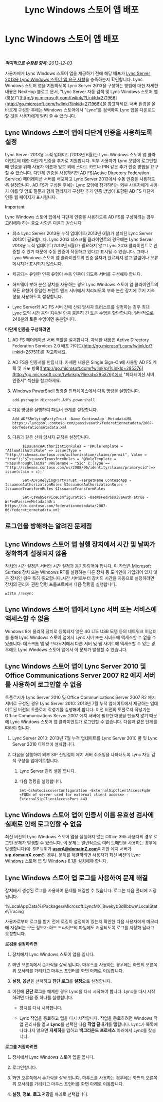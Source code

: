 ﻿---
title: Lync Windows 스토어 앱 배포
TOCTitle: Lync Windows 스토어 앱 배포
ms:assetid: 9e00aaf4-15f9-4356-9ed7-5a58a2bfa043
ms:mtpsurl: https://technet.microsoft.com/ko-kr/library/JJ822971(v=OCS.15)
ms:contentKeyID: 52056903
ms.date: 08/24/2015
mtps_version: v=OCS.15
ms.translationtype: HT
---

# Lync Windows 스토어 앱 배포

 

_**마지막으로 수정된 항목:** 2013-12-03_

사용자에게 Lync Windows 스토어 앱을 제공하기 전에 해당 배포가 [Lync Server 2013용 Lync Windows 스토어 앱 요구 사항](lync-server-2013-lync-windows-store-app-requirements.md)을 충족하는지 확인합니다. Lync Windows 스토어 앱을 지원하도록 Lync Server 2013을 구성하는 방법에 대한 자세한 내용은 NextHop 블로그 문서, "Lync Server 자동 검색 및 Lync Windows 스토어 앱(영문)"([http://go.microsoft.com/fwlink/?LinkId=271966](http://go.microsoft.com/fwlink/?linkid=271966))을 참고하세요. 서버 환경을 올바르게 구성한 후에는 Windows 스토어에서 "Lync"를 검색하여 Lync 앱을 다운로드할 것을 사용자에게 알려 줄 수 있습니다.

## Lync Windows 스토어 앱에 다단계 인증을 사용하도록 설정

Lync Server 2013용 누적 업데이트(2013년 6월)는 Lync Windows 스토어 앱 클라이언트에 대한 다단계 인증을 추가로 지원합니다. 외부 사용자가 Lync 모임에 로그인할 때 인증을 위해 사용자 이름과 암호 외에 스마트 카드나 PIN 같은 추가 인증 방법을 요구할 수 있습니다. 다단계 인증을 사용하려면 AD FS(Active Directory Federation Service) 페더레이션 서버를 배포하고 Lync Server 2013에서 수동 인증을 사용하도록 설정합니다. AD FS가 구성된 후에는 Lync 모임에 참가하려는 외부 사용자에게 사용자 이름 및 암호 질문과 함께 관리자가 구성한 추가 인증 방법이 포함된 AD FS 다단계 인증 웹 페이지가 표시됩니다.


> [!IMPORTANT]
> Lync Windows 스토어 앱에서 다단계 인증을 사용하도록 AD FS를 구성하려는 경우 고려해야 하는 중요 사항은 다음과 같습니다 
> <UL>
> <LI>
> <P>최소 Lync Server 2013용 누적 업데이트(2013년 6월)가 설치된 Lync Server 2013이 필요합니다. Lync 2013 데스크톱 클라이언트의 경우에는 Lync Server 2013용 누적 업데이트(2013년 6월)가 필요하지 않고 Lync 2013 클라이언트로 인증할 수 있기 때문에 수동 인증이 작동하고 있다고 표시될 수 있습니다. 그러나 Lync Windows 스토어 앱 클라이언트의 인증 절차가 완료되지 않고 알림이나 오류 메시지가 표시되지 않습니다.</P>
> <LI>
> <P>제공되는 유일한 인증 유형이 수동 인증이 되도록 서버를 구성해야 합니다.</P>
> <LI>
> <P>하드웨어 부하 분산 장치를 사용하는 경우 Lync Windows 스토어 앱 클라이언트의 모든 요청이 동일한 프런트 엔드 서버에서 처리되도록 부하 분산 장치에 쿠키 지속성을 사용하도록 설정합니다.</P>
> <LI>
> <P>Lync Server와 AD FS 서버 간에 신뢰 당사자 트러스트를 설정하는 경우 최대 Lync 모임 시간 동안 지속될 만큼 충분히 긴 토큰 수명을 할당합니다. 일반적으로 240분의 토큰 수명이면 충분합니다.</P></LI></UL>



**다단계 인증을 구성하려면**

1.  AD FS 페더레이션 서버 역할을 설치합니다. 자세한 내용은 Active Directory Federation Services 2.0 배포 가이드(<http://go.microsoft.com/fwlink/p/?linkid=267511>)를 참고하세요.

2.  AD FS용 인증서를 만듭니다. 자세한 내용은 Single Sign-On에 사용할 AD FS 계획 및 배포 항목([http://go.microsoft.com/fwlink/p/?LinkId=285376](http://go.microsoft.com/fwlink/p/?linkid=285376))에서 "페더레이션 서버 인증서" 섹션을 참고하세요.

3.  Windows PowerShell 명령줄 인터페이스에서 다음 명령을 실행합니다.
    
        add-pssnapin Microsoft.Adfs.powershell

4.  다음 명령을 실행하여 파트너 관계를 설정합니다.
    
        Add-ADFSRelyingPartyTrust -Name ContosoApp -MetadataURL https://lyncpool.contoso.com/passiveauth/federationmetadata/2007-06/federationmetadata.xml

5.  다음과 같은 신뢰 당사자 규칙을 설정합니다.
    
```
        $IssuanceAuthorizationRules = '@RuleTemplate = "AllowAllAuthzRule" => issue(Type = "http://schemas.contoso.com/authorization/claims/permit", Value = "true");'$IssuanceTransformRules = '@RuleTemplate = "PassThroughClaims" @RuleName = "Sid" c:[Type == "http://schemas.contoso.com/ws/2008/06/identity/claims/primarysid"]=> issue(claim = c);'
```
    
```
        Set-ADFSRelyingPartyTrust -TargetName ContosoApp -IssuanceAuthorizationRules $IssuanceAuthorizationRules -IssuanceTransformRules $IssuanceTransformRules
```
```    
        Set-CsWebServiceConfiguration -UseWsFedPassiveAuth $true -WsFedPassiveMetadataUri https://dc.contoso.com/federationmetadata/2007-06/federationmetadata.xml
```

## 로그인을 방해하는 알려진 문제점

## Lync Windows 스토어 앱 실행 장치에서 시간 및 날짜가 정확하게 설정되지 않음

장치의 시간 설정은 서버의 시간 설정과 동기화되어야 합니다. 이 작업은 Microsoft Surface 장치 또는 Windows RT를 실행하는 다른 장치 등 도메인에 가입되어 있지 않은 장치인 경우 특히 중요합니다.시간 서버로부터 장치의 시간을 자동으로 설정하려면 장치의 관리자 권한 명령 프롬프트에서 다음 명령을 실행합니다.

    w32tm /resync

## Lync Windows 스토어 앱에서 Lync 서버 또는 서비스에 액세스할 수 없음

Windows 8에 물리적 장치로 등록되지 않은 4G LTE USB 모뎀 등의 네트워크 어댑터를 통해 Lync Windows 스토어 앱에서 Lync 서버 또는 서비스에 액세스할 수 없을 수 있습니다. 데스크톱 앱 및 브라우저에서 다른 서버 및 웹 사이트에 액세스할 수 있는 경우에도 Lync Windows 스토어 앱에서 이 문제가 발생할 수 있습니다.

## Lync Windows 스토어 앱이 Lync Server 2010 및 Office Communications Server 2007 R2 에지 서버를 사용하여 로그인할 수 없음

토폴로지가 Lync Server 2010 및 Office Communications Server 2007 R2 에지 서버로 구성된 경우 Lync Server 2010: 2013년 7월 누적 업데이트에서 제공하는 업데이트된 버전의 토폴로지 작성기를 실행해야 합니다. 이전 버전의 토폴로지 작성기는 Office Communications Server 2007 에지 서버에 필요한 매핑을 만들지 않기 때문에 Lync Windows 스토어 앱 클라이언트가 로그인할 수 없습니다. 다음과 같은 단계를 따라야 합니다.

1.  Lync Server 2010: 2013년 7월 누적 업데이트를 Lync Server 2010 풀 및 Lync Server 2010 디렉터에 설치합니다.

2.  다음을 실행하여 외부 SIP 진입점이 에지 서버 주소임을 나타내도록 Lync 자동 검색 구성을 업데이트합니다.
    
    1.  Lync Server 관리 셸을 엽니다.
    
    2.  다음 명령을 실행합니다.
        
            Set-CsAutodiscoverConfiguration -ExternalSipClientAccessFqdn <FQDN of server used for external client access> -ExternalSipClientAccessPort 443

## Lync Windows 스토어 앱이 인증서 이름 유효성 검사에 실패로 인해 로그인할 수 없음

최신 버전의 Lync Windows 스토어 앱을 실행하지 않는 Office 365 사용자의 경우 로그인 문제가 발생할 수 있습니다. 이 문제는 일반적으로 여러 도메인을 사용하는 경우에 발생합니다(예: SIP URI가 **userA@domainZ.com**이지만 에지 서버가 **sip.domainX.com**인 경우). 문제를 해결하려면 사용자가 최신 버전의 Lync Windows 스토어 앱 및 Windows 8.1을 설치해야 합니다.

## Lync Windows 스토어 앱 로그를 사용하여 문제 해결

장치에서 생성된 로그를 사용하여 문제를 해결할 수 있습니다. 로그는 다음 폴더에 저장됩니다.

%LocalAppData%\\Packages\\Microsoft.LyncMX\_8wekyb3d8bbwe\\LocalState\\Tracing

사용자로부터 로그를 받기 전에 로깅이 설정되어 있는지 확인한 다음 사용자에게 메모리에 저장되는 모든 정보가 하드 드라이브의 파일에도 저장되도록 로그를 저장해 달라고 요청합니다.

**로깅을 설정하려면**

1.  장치에서 Lync Windows 스토어 앱을 엽니다.

2.  화면 오른쪽에서 손가락을 살짝 밉니다. 마우스를 사용하는 경우에는 화면의 오른쪽 위 모서리를 가리키고 마우스 포인터를 화면 아래로 이동합니다.

3.  **설정**, **옵션**을 선택하고 **진단 로그**를 **설정**으로 설정합니다.

4.  이전에 **진단 로그**를 해제한 경우 Lync를 다시 시작해야 합니다. Lync를 다시 시작하려면 다음 중 하나를 실행합니다.
    
      - 장치를 다시 시작합니다.
    
      - Lync 작업을 종료하고 앱을 다시 시작합니다. 작업을 종료하려면 Windows 작업 관리자를 열고 **Lync**를 선택한 다음 **작업 끝내기**를 탭합니다. Lync가 목록에 나타나지 않으면 **자세히**를 탭하고 **백그라운드 프로세스** 아래에서 Lync를 찾습니다.

**로그를 저장하려면**

1.  장치에서 Lync Windows 스토어 앱을 엽니다.

2.  로그인합니다.

3.  화면 오른쪽에서 손가락을 살짝 밉니다. 마우스를 사용하는 경우에는 화면의 오른쪽 위 모서리를 가리키고 마우스 포인터를 화면 아래로 이동합니다.

4.  **설정**, **정보**, **로그 저장**을 차례로 선택합니다.

